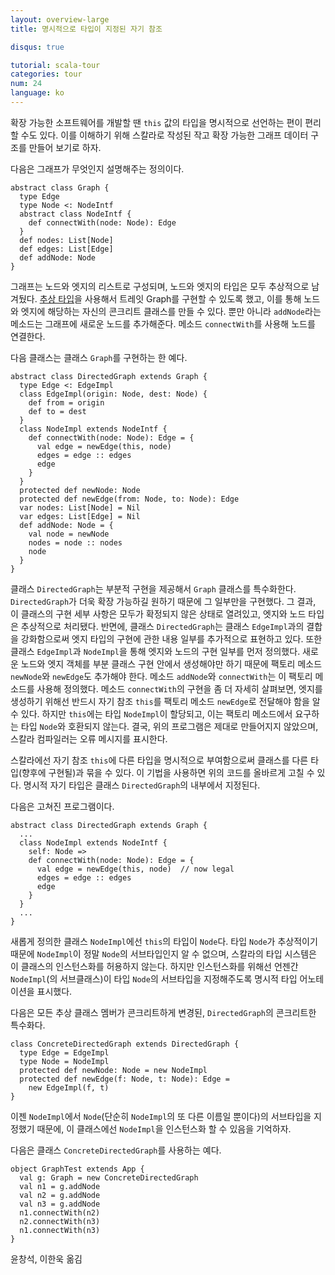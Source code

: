 ```yaml
---
layout: overview-large
title: 명시적으로 타입이 지정된 자기 참조

disqus: true

tutorial: scala-tour
categories: tour
num: 24
language: ko
---
```


확장 가능한 소프트웨어를 개발할 땐 `this` 값의 타입을 명시적으로 선언하는 편이 편리할 수도 있다. 이를 이해하기 위해 스칼라로 작성된 작고 확장 가능한 그래프 데이터 구조를 만들어 보기로 하자.

다음은 그래프가 무엇인지 설명해주는 정의이다.

    abstract class Graph {
      type Edge
      type Node <: NodeIntf
      abstract class NodeIntf {
        def connectWith(node: Node): Edge
      }
      def nodes: List[Node]
      def edges: List[Edge]
      def addNode: Node
    }

그래프는 노드와 엣지의 리스트로 구성되며, 노드와 엣지의 타입은 모두 추상적으로 남겨뒀다. [추상 타입](abstract-types.html)을 사용해서 트레잇 Graph를 구현할 수 있도록 했고, 이를 통해 노드와 엣지에 해당하는 자신의 콘크리트 클래스를 만들 수 있다. 뿐만 아니라 `addNode`라는 메소드는 그래프에 새로운 노드를 추가해준다. 메소드 `connectWith`를 사용해 노드를 연결한다.

다음 클래스는 클래스 `Graph`를 구현하는 한 예다.

    abstract class DirectedGraph extends Graph {
      type Edge <: EdgeImpl
      class EdgeImpl(origin: Node, dest: Node) {
        def from = origin
        def to = dest
      }
      class NodeImpl extends NodeIntf {
        def connectWith(node: Node): Edge = {
          val edge = newEdge(this, node)
          edges = edge :: edges
          edge
        }
      }
      protected def newNode: Node
      protected def newEdge(from: Node, to: Node): Edge
      var nodes: List[Node] = Nil
      var edges: List[Edge] = Nil
      def addNode: Node = {
        val node = newNode
        nodes = node :: nodes
        node
      }
    }

클래스 `DirectedGraph`는 부분적 구현을 제공해서 `Graph` 클래스를 특수화한다. `DirectedGraph`가 더욱 확장 가능하길 원하기 때문에 그 일부만을 구현했다. 그 결과, 이 클래스의 구현 세부 사항은 모두가 확정되지 않은 상태로 열려있고, 엣지와 노드 타입은 추상적으로 처리됐다. 반면에, 클래스 `DirectedGraph`는 클래스 `EdgeImpl`과의 결합을 강화함으로써 엣지 타입의 구현에 관한 내용 일부를 추가적으로 표현하고 있다. 또한 클래스 `EdgeImpl`과 `NodeImpl`을 통해 엣지와 노드의 구현 일부를 먼저 정의했다. 새로운 노드와 엣지 객체를 부분 클래스 구현 안에서 생성해야만 하기 때문에 팩토리 메소드 `newNode`와 `newEdge`도 추가해야 한다. 메소드 `addNode`와 `connectWith`는 이 팩토리 메소드를 사용해 정의했다. 메소드 `connectWith`의 구현을 좀 더 자세히 살펴보면, 엣지를 생성하기 위해선 반드시 자기 참조 `this`를 팩토리 메소드 `newEdge`로 전달해야 함을 알 수 있다. 하지만 `this`에는 타입 `NodeImpl`이 할당되고, 이는 팩토리 메소드에서 요구하는 타입 `Node`와 호환되지 않는다. 결국, 위의 프로그램은 제대로 만들어지지 않았으며, 스칼라 컴파일러는 오류 메시지를 표시한다.

스칼라에선 자기 참조 `this`에 다른 타입을 명시적으로 부여함으로써 클래스를 다른 타입(향후에 구현될)과 묶을 수 있다. 이 기법을 사용하면 위의 코드를 올바르게 고칠 수 있다. 명시적 자기 타입은 클래스 `DirectedGraph`의 내부에서 지정된다.

다음은 고쳐진 프로그램이다.

    abstract class DirectedGraph extends Graph {
      ...
      class NodeImpl extends NodeIntf {
        self: Node =>
        def connectWith(node: Node): Edge = {
          val edge = newEdge(this, node)  // now legal
          edges = edge :: edges
          edge
        }
      }
      ...
    }

새롭게 정의한 클래스 `NodeImpl`에선 `this`의 타입이 `Node`다. 타입 `Node`가 추상적이기 때문에 `NodeImpl`이 정말 `Node`의 서브타입인지 알 수 없으며, 스칼라의 타입 시스템은 이 클래스의 인스턴스화를 허용하지 않는다. 하지만 인스턴스화를 위해선 언젠간 `NodeImpl`(의 서브클래스)이 타입 `Node`의 서브타입을 지정해주도록 명시적 타입 어노테이션을 표시했다.

다음은 모든 추상 클래스 멤버가 콘크리트하게 변경된, `DirectedGraph`의 콘크리트한 특수화다.

    class ConcreteDirectedGraph extends DirectedGraph {
      type Edge = EdgeImpl
      type Node = NodeImpl
      protected def newNode: Node = new NodeImpl
      protected def newEdge(f: Node, t: Node): Edge =
        new EdgeImpl(f, t)
    }

이젠 `NodeImpl`에서 `Node`(단순히 `NodeImpl`의 또 다른 이름일 뿐이다)의 서브타입을 지정했기 때문에, 이 클래스에선 `NodeImpl`을 인스턴스화 할 수 있음을 기억하자.

다음은 클래스 `ConcreteDirectedGraph`를 사용하는 예다.

    object GraphTest extends App {
      val g: Graph = new ConcreteDirectedGraph
      val n1 = g.addNode
      val n2 = g.addNode
      val n3 = g.addNode
      n1.connectWith(n2)
      n2.connectWith(n3)
      n1.connectWith(n3)
    }

윤창석, 이한욱 옮김